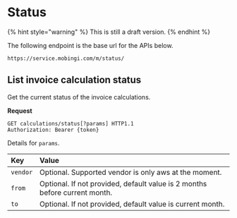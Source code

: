 # Status

{% hint style="warning" %}
This is still a draft version.
{% endhint %}

The following endpoint is the base url for the APIs below.

```text
https://service.mobingi.com/m/status/
```

## List invoice calculation status

Get the current status of the invoice calculations.

**Request**

```http
GET calculations/status[?params] HTTP1.1
Authorization: Bearer {token}
```

Details for `params`.

| Key | Value |
| :--- | :--- |
| `vendor` | Optional. Supported vendor is only aws  at the moment. |
| `from` | Optional. If not provided, default value is 2 months before current month. |
| `to` | Optional. If not provided, default value is current month. |
